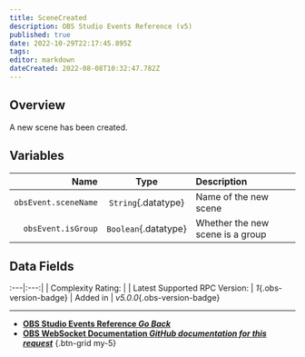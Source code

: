 ```yaml
---
title: SceneCreated
description: OBS Studio Events Reference (v5)
published: true
date: 2022-10-29T22:17:45.895Z
tags: 
editor: markdown
dateCreated: 2022-08-08T10:32:47.782Z
---
```


## Overview
A new scene has been created.

## Variables
Name | Type | Description | 
----:|:----:|:------------|
`obsEvent.sceneName` | `String`{.datatype} | Name of the new scene
`obsEvent.isGroup` | `Boolean`{.datatype} | Whether the new scene is a group

## Data Fields
:---|:---:|
| Complexity Rating: | <span class="stars stars--2"></span>
| Latest Supported RPC Version: | *1*{.obs-version-badge}
| Added in | *v5.0.0*{.obs-version-badge}

---

- [<i class="mdi mdi-chevron-left"></i>**OBS Studio Events Reference *Go Back***](/Broadcasters/OBS/Events)
- [<i class="mdi mdi-github"></i> **OBS WebSocket Documentation *GitHub documentation for this request***](https://github.com/obsproject/obs-websocket/blob/master/docs/generated/protocol.md#scenecreated)
{.btn-grid my-5}
